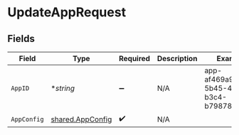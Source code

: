 # UpdateAppRequest


## Fields

| Field                                                | Type                                                 | Required                                             | Description                                          | Example                                              |
| ---------------------------------------------------- | ---------------------------------------------------- | ---------------------------------------------------- | ---------------------------------------------------- | ---------------------------------------------------- |
| `AppID`                                              | **string*                                            | :heavy_minus_sign:                                   | N/A                                                  | app-af469a92-5b45-4565-b3c4-b79878de67d2             |
| `AppConfig`                                          | [shared.AppConfig](../../models/shared/appconfig.md) | :heavy_check_mark:                                   | N/A                                                  |                                                      |